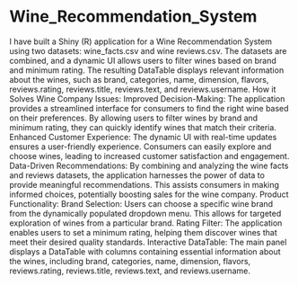 # Wine_Recommendation_System
I have built a Shiny (R) application for a Wine Recommendation System using two datasets:
wine_facts.csv and wine reviews.csv. The datasets are combined, and a dynamic UI allows users
to filter wines based on brand and minimum rating. The resulting DataTable displays relevant
information about the wines, such as brand, categories, name, dimension, flavors,
reviews.rating, reviews.title, reviews.text, and reviews.username.
How it Solves Wine Company Issues:
Improved Decision-Making: The application provides a streamlined interface for consumers to
find the right wine based on their preferences. By allowing users to filter wines by brand and
minimum rating, they can quickly identify wines that match their criteria.
Enhanced Customer Experience: The dynamic UI with real-time updates ensures a user-friendly
experience. Consumers can easily explore and choose wines, leading to increased customer
satisfaction and engagement.
Data-Driven Recommendations: By combining and analyzing the wine facts and reviews
datasets, the application harnesses the power of data to provide meaningful recommendations.
This assists consumers in making informed choices, potentially boosting sales for the wine
company.
Product Functionality:
Brand Selection: Users can choose a specific wine brand from the dynamically populated
dropdown menu. This allows for targeted exploration of wines from a particular brand.
Rating Filter: The application enables users to set a minimum rating, helping them discover
wines that meet their desired quality standards.
Interactive DataTable: The main panel displays a DataTable with columns containing essential
information about the wines, including brand, categories, name, dimension, flavors,
reviews.rating, reviews.title, reviews.text, and reviews.username.
